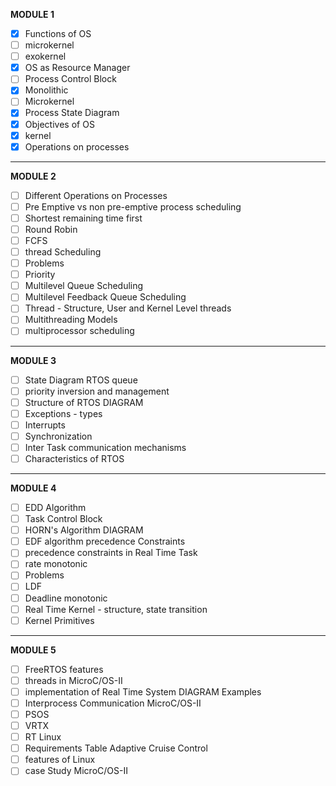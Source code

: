 **MODULE 1**
- [x] Functions of OS
- [ ] microkernel
- [ ] exokernel
- [x] OS as Resource Manager
- [ ] Process Control Block
- [x] Monolithic
- [ ] Microkernel
- [x] Process State Diagram
- [x] Objectives of OS
- [x] kernel
- [x] Operations on processes
----
**MODULE 2**
- [ ] Different Operations on Processes
- [ ] Pre Emptive vs non pre-emptive process scheduling
- [ ] Shortest remaining time first
- [ ] Round Robin
- [ ] FCFS 
- [ ] thread Scheduling
- [ ] Problems
- [ ] Priority
- [ ] Multilevel Queue Scheduling
- [ ] Multilevel Feedback Queue Scheduling
- [ ] Thread - Structure, User and Kernel Level threads
- [ ] Multithreading Models
- [ ] multiprocessor scheduling
----
**MODULE 3**
- [ ] State Diagram RTOS queue
- [ ] priority inversion and management
- [ ] Structure of  RTOS DIAGRAM
- [ ] Exceptions - types 
- [ ] Interrupts
- [ ] Synchronization
- [ ] Inter Task communication mechanisms
- [ ] Characteristics of RTOS
----
**MODULE 4**
- [ ] EDD Algorithm
- [ ] Task Control Block
- [ ] HORN's Algorithm DIAGRAM
- [ ] EDF algorithm precedence Constraints
- [ ] precedence constraints in Real Time Task
- [ ] rate monotonic 
- [ ] Problems
- [ ] LDF
- [ ] Deadline monotonic
- [ ] Real Time Kernel - structure, state transition
- [ ] Kernel Primitives
----
**MODULE 5**
- [ ] FreeRTOS features
- [ ] threads in MicroC/OS-II
- [ ] implementation of Real Time System DIAGRAM  Examples
- [ ] Interprocess Communication MicroC/OS-II
- [ ] PSOS 
- [ ] VRTX
- [ ] RT Linux
- [ ] Requirements Table Adaptive Cruise Control
- [ ] features of Linux
- [ ] case Study MicroC/OS-II